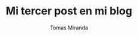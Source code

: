 ---
layout: ../../layout/mdPostLayout.astro
title: 'Mi tercer post en mi blog'
pubDate: 2023-01-26
description: 'Hora de retomar lo que empeze ayer'
author: 'Tomas Miranda'
image:
url: "https://astro.build/assets/blog/astro-showcase/astro-showcase-screenshot.jpg" 
alt: 'imagen de prueba'
tags: ["astro","blogging","aprendiendo"]
---
